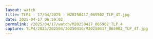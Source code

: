 ```yaml
---
layout: watch
title: TLP4 - 17/04/2025 - M20250417_065902_TLP_4T.jpg
date: 2025-04-17 06:59:02
permalink: /2025/04/17/watch/M20250417_065902_TLP_4
capture: TLP4/2025/202504/20250416/M20250417_065902_TLP_4T.jpg
---
```

